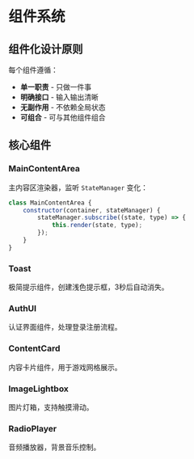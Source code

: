# 组件系统

## 组件化设计原则

每个组件遵循：
- **单一职责** - 只做一件事
- **明确接口** - 输入输出清晰
- **无副作用** - 不依赖全局状态
- **可组合** - 可与其他组件组合

## 核心组件

### MainContentArea
主内容区渲染器，监听 `StateManager` 变化：

```javascript
class MainContentArea {
    constructor(container, stateManager) {
        stateManager.subscribe((state, type) => {
            this.render(state, type);
        });
    }
}
```

### Toast
极简提示组件，创建浅色提示框，3秒后自动消失。

### AuthUI
认证界面组件，处理登录注册流程。

### ContentCard
内容卡片组件，用于游戏网格展示。

### ImageLightbox
图片灯箱，支持触摸滑动。

### RadioPlayer
音频播放器，背景音乐控制。
